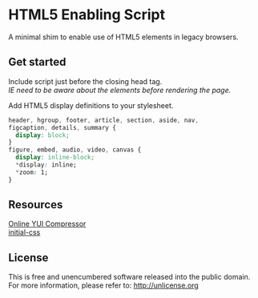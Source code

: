 # HTML5 Enabling Script

A minimal shim to enable use of HTML5 elements in legacy browsers.

## Get started

Include script just before the closing head tag.<br>
_IE need to be aware about the elements before rendering the page._

Add HTML5 display definitions to your stylesheet.

```css
header, hgroup, footer, article, section, aside, nav,
figcaption, details, summary {
  display: block;
}
figure, embed, audio, video, canvas {
  display: inline-block;
  *display: inline;
  *zoom: 1;
}
```

## Resources

[Online YUI Compressor](http://www.refresh-sf.com/yui/)<br>
[initial-css](https://github.com/niclasgelin/initial-css)

## License

This is free and unencumbered software released into the public domain.<br>
For more information, please refer to: http://unlicense.org